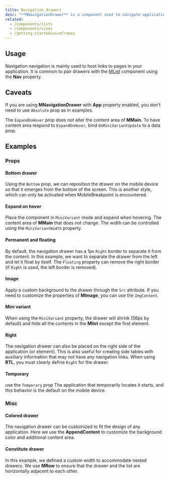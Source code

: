 ```yaml
---
title: Navigation drawers
desc: "**MNavigationDrawer** is a component used to navigate applications. It is usually wrapped and used in the **MCard** element."
related:
  - /components/lists
  - /components/icons
  - /getting-started/wireframes
---
```


## Usage

Navigation navigation is mainly used to host links to pages in your application. It is common to pair drawers with
the [MList](/components/lists) component using the **Nav** property.

<navigation-drawers-usage></navigation-drawers-usage>

## Caveats

<!--alert:error-->
If you are using **MNavigationDrawer** with **App** property enabled, you don't need to use `Absolute` prop as in examples.
<!--/alert:error-->

<!--alert:info-->
The `ExpandOnHover` prop does not alter the content area of **MMain**. To have content area respond to `ExpandOnHover`, bind `OnMiniVariantUpdate` to a data prop.
<!--/alert:info-->

## Examples

### Props

#### Bottom drawer

Using the `Bottom` prop, we can reposition the drawer on the mobile device so that it emerges from the bottom of the screen. This is another style, which can only be activated when MobileBreakpoint is encountered.

<example file="" />

#### Expand on hover

Place the component in `MiniVariant` mode and expand when hovering. The content area of **MMain** that does not change.
The width can be controlled using the `MiniVariantWidth` property.

<example file="" />

#### Permanent and floating

By default, the navigation drawer has a 1px `Right` border to separate it from the content. In this example, we want to
separate the drawer from the left and let it float by itself. The `Floating` property can remove the right border (if
`Right` is used, the left border is removed).

<example file="" />

#### Image

Apply a custom background to the drawer through the `Src` attribute. If you need to customize the properties
of **MImage**, you can use the `ImgContent`.

<example file="" />

#### Mini variant

When using the `MiniVariant` property, the drawer will shrink (56px by default) and hide all the contents in the **Mlist**
except the first element.

<example file="" />

#### Right

The navigation drawer can also be placed on the right side of the application (or element). This is also useful for
creating side tables with auxiliary information that may not have any navigation links. When using **RTL**, you must clearly
define `Right` for the drawer.

<example file="" />

#### Temporary

use the `Temporary` prop The application that temporarily locates it starts, and this behavior is the default on the mobile device.

<example file="" />

### Misc

#### Colored drawer

The navigation drawer can be customized to fit the design of any application. Here we use the **AppendContent** to customize
the background color and additional content area.

<example file="" />

#### Constitute drawer

In this example, we defined a custom width to accommodate nested drawers. We use **MRow** to ensure that the drawer and
the list are horizontally adjacent to each other.

<example file="" />